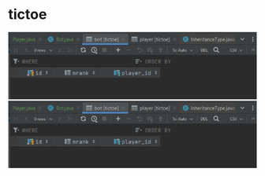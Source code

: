 # tictoe

 
![Bot table](https://github.com/meeravengineer/tictoe/blob/main/Screenshot%202023-10-04%20231557.png)
![Player table](https://github.com/meeravengineer/tictoe/blob/main/Screenshot%202023-10-04%20231557.png)


